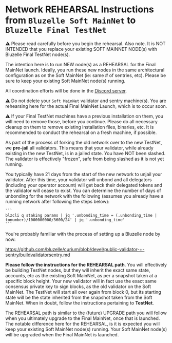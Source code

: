 # Network REHEARSAL Instructions from `Bluzelle Soft MainNet` to `Bluzelle Final TestNet`

:warning: Please read carefully before you begin the rehearsal. Also note. It is NOT INTENDED that you replace your existing SOFT MAINNET NODE(s) with Bluzelle Final TestNet node(s). 

The intention here is to run NEW node(s) as a REHEARSAL for the Final MainNet launch. Ideally, you run these new nodes in the same architectural configuration as on the Soft MainNet (ie: same # of sentries, etc). Please be sure to keep your existing Soft MainNet node(s) running.

All coordination efforts will be done in the [Discord server](https://discord.gg/KRhcKE6qS6).

:warning: Do not delete your `Soft MainNet` validator and sentry machine(s). You are rehearsing here for the actual Final MainNet Launch, which is to occur soon.

:warning: If your Final TestNet machines have a previous installation on them, you will need to remove those, before you continue. Please do all necessary cleanup on them to remove existing installation files, binaries, etc. It is recommended to conduct the rehearsal on a fresh machine, if possible. 

As part of the process of forking the old network over to the new TestNet, we **pre-jail** all validators. This means that your validator, while already existing in the new TestNet, is in a jailed state. You have NOT been slashed. The validator is effectively "frozen", safe from being slashed as it is not yet running. 
    
You typically have 21 days from the start of the new network to unjail your validator. After this time, your validator will unbond and all delegators (including your operator account) will get back their delegated tokens and the validator will cease to exist. You can determine the number of days of unbonding for the network with the following (assumes you already have a running network after following the steps below):
    
    ```
    blzcli q staking params | jq '.unbonding_time = (.unbonding_time | tonumber)/1000000000/3600/24' | jq '.unbonding_time'
    ```

You're probably familiar with the process of setting up a Bluzelle node by now:

https://github.com/bluzelle/curium/blob/devel/public-validator-+-sentry/buildvalidatorsentry.md

**Please follow the instructions for the REHEARSAL path**. You will effectively be building TestNet nodes, but they will inherit the exact same state, accounts, etc as the existing Soft MainNet, as per a snapshot taken at a specific block height. Your new validator will in fact use the exact same consensus private key to sign blocks, as the old validator on the Soft MainNet. The TestNet will start all over again from block 0, but its starting state will be the state inherited from the snapshot taken from the Soft MainNet. When in doubt, follow the instructions pertaining to **TestNet**.

The REHEARSAL path is similar to the (future) UPGRADE path you will follow when you ultimately upgrade to the Final MainNet, once that is launched. The notable difference here for the REHEARSAL, is it is expected you will keep your existing Soft MainNet node(s) running. Your Soft MainNet node(s) will be upgraded when the Final MainNet is launched. 
